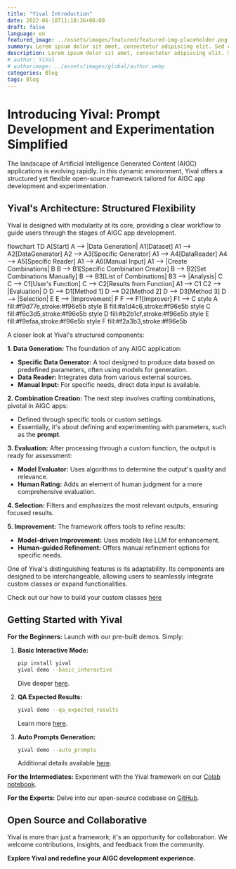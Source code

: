 ```yaml
---
title: "Yival Introduction"
date: 2022-06-18T11:10:36+08:00
draft: false
language: en
featured_image: ../assets/images/featured/featured-img-placeholder.png
summary: Lorem ipsum dolor sit amet, consectetur adipiscing elit. Sed cursus, odio nec venenatis lacinia, lacus lectus varius nisi, in tristique mi purus ut libero.
description: Lorem ipsum dolor sit amet, consectetur adipiscing elit. Sed cursus, odio nec venenatis lacinia, lacus lectus varius nisi, in tristique mi purus ut libero. Vestibulum vel convallis felis. Ut finibus lorem vestibulum lobortis rhoncus.
# author: YiVal
# authorimage: ../assets/images/global/author.webp
categories: Blog
tags: Blog
---
```


# **Introducing Yival: Prompt Development and Experimentation Simplified**

The landscape of Artificial Intelligence Generated Content (AIGC) applications
is evolving rapidly. In this dynamic environment, Yival offers a structured yet
flexible open-source framework tailored for AIGC app development and experimentation.

## **Yival's Architecture: Structured Flexibility**

Yival is designed with modularity at its core, providing a clear workflow to guide
users through the stages of AIGC app development.

<div class="mermaid">
flowchart TD
    A[Start]
    A --> |Data Generation| A1[Dataset]
    A1 --> A2[DataGenerator]
    A2 --> A3[Specific Generator]
    A1 --> A4[DataReader]
    A4 --> A5[Specific Reader]
    A1 --> A6[Manual Input]
    A1 --> |Create Combinations| B
    B --> B1[Specific Combination Creator]
    B --> B2[Set Combinations Manually]
    B --> B3[List of Combinations]
    B3 --> |Analysis| C
    C --> C1[User's Function]
    C --> C2[Results from Function]
    A1 --> C1
    C2 --> |Evaluation| D
    D --> D1[Method 1]
    D --> D2[Method 2]
    D --> D3[Method 3]
    D --> |Selection| E
    E --> |Improvement| F
    F --> F1[Improver]
    F1 --> C
    style A fill:#f9d77e,stroke:#f96e5b
    style B fill:#a1d4c6,stroke:#f96e5b
    style C fill:#f6c3d5,stroke:#f96e5b
    style D fill:#b2b1cf,stroke:#f96e5b
    style E fill:#f9efaa,stroke:#f96e5b
    style F fill:#f2a3b3,stroke:#f96e5b
</div>



A closer look at Yival's structured components:

**1. Data Generation:** The foundation of any AIGC application:

- **Specific Data Generator:** A tool designed to produce data based on predefined
                               parameters, often using models for generation.
- **Data Reader:** Integrates data from various external sources.
- **Manual Input:** For specific needs, direct data input is available.

**2. Combination Creation:** The next step involves crafting combinations,
                             pivotal in AIGC apps:

- Defined through specific tools or custom settings.
- Essentially, it's about defining and experimenting with parameters,
  such as the **prompt**.

**3. Evaluation:** After processing through a custom function, the output is
                   ready for assessment:

- **Model Evaluator:** Uses algorithms to determine the output's quality and relevance.
- **Human Rating:** Adds an element of human judgment for a more comprehensive evaluation.

**4. Selection:** Filters and emphasizes the most relevant outputs, ensuring focused
 results.

**5. Improvement:** The framework offers tools to refine results:

- **Model-driven Improvement:** Uses models like LLM for enhancement.
- **Human-guided Refinement:** Offers manual refinement options for specific needs.

One of Yival's distinguishing features is its adaptability. Its components are
designed to be interchangeable, allowing users to seamlessly integrate custom
classes or expand functionalities.

Check out our how to build your custom classes [here](https://yival.github.io/YiVal/custom_classes/evaluators/)

## **Getting Started with Yival**

**For the Beginners:** Launch with our pre-built demos. Simply:

1. **Basic Interactive Mode:**

   ```bash
   pip install yival
   yival demo --basic_interactive
   ```

   Dive deeper [here](https://yival.github.io/YiVal/basic_interactive_mode/).

2. **QA Expected Results:**

   ```bash
   yival demo --qa_expected_results
   ```

   Learn more [here](https://yival.github.io/YiVal/qa_expected_results/).

3. **Auto Prompts Generation:**

   ```bash
   yival demo --auto_prompts
   ```

   Additional details available [here](https://yival.github.io/YiVal/auto_prompts_generation/).

**For the Intermediates:** Experiment with the Yival framework on our [Colab notebook](https://colab.research.google.com/drive/1tr5s_adAPmI9Mv6Zz97JnTGIh3mGojsi?usp=sharing).

**For the Experts:** Delve into our open-source codebase on [GitHub](https://github.com/YiVal/YiVal/tree/master).

## **Open Source and Collaborative**

Yival is more than just a framework; it's an opportunity for collaboration. We
welcome contributions, insights, and feedback from the community.

**Explore Yival and redefine your AIGC development experience.**
